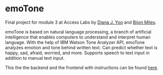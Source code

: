 # emoTone

Final project for module 3 at Access Labs by [Diana J. Yoo](https://github.com/dianajyoo) and [Bijon Miles](https://github.com/BijonMiles).

emoTone is based on natural language processing, a branch of artificial intelligence that enables computers to understand and interpret human language. With the help of IBM Watson Tone Analyzer API, emoTone analyzes emotion and tone behind written text. Can predict whether text is happy, sad, afraid, worried, and more. Supports speech to text input in addition to manual text input.

This the the backend and the frontend with instructions can be found [here](https://github.com/dianajyoo/emoTone-frontend).

